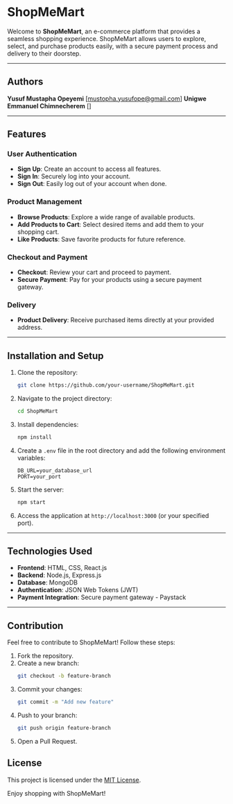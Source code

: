 # ShopMeMart

Welcome to **ShopMeMart**, an e-commerce platform that provides a seamless shopping experience. ShopMeMart allows users to explore, select, and purchase products easily, with a secure payment process and delivery to their doorstep.

---

## Authors
**Yusuf Mustapha Opeyemi** [mustopha.yusufope@gmail.com]
**Unigwe Emmanuel Chimnecherem** []

---

## Features

### User Authentication
- **Sign Up**: Create an account to access all features.
- **Sign In**: Securely log into your account.
- **Sign Out**: Easily log out of your account when done.

### Product Management
- **Browse Products**: Explore a wide range of available products.
- **Add Products to Cart**: Select desired items and add them to your shopping cart.
- **Like Products**: Save favorite products for future reference.

### Checkout and Payment
- **Checkout**: Review your cart and proceed to payment.
- **Secure Payment**: Pay for your products using a secure payment gateway.

### Delivery
- **Product Delivery**: Receive purchased items directly at your provided address.

---

## Installation and Setup

1. Clone the repository:
   ```bash
   git clone https://github.com/your-username/ShopMeMart.git
   ```

2. Navigate to the project directory:
   ```bash
   cd ShopMeMart
   ```

3. Install dependencies:
   ```bash
   npm install
   ```

4. Create a `.env` file in the root directory and add the following environment variables:
   ```env
   DB_URL=your_database_url
   PORT=your_port
   ```

5. Start the server:
   ```bash
   npm start
   ```

6. Access the application at `http://localhost:3000` (or your specified port).

---

## Technologies Used
- **Frontend**: HTML, CSS, React.js
- **Backend**: Node.js, Express.js
- **Database**: MongoDB
- **Authentication**: JSON Web Tokens (JWT)
- **Payment Integration**: Secure payment gateway - Paystack

---

## Contribution
Feel free to contribute to ShopMeMart! Follow these steps:
1. Fork the repository.
2. Create a new branch:
   ```bash
   git checkout -b feature-branch
   ```
3. Commit your changes:
   ```bash
   git commit -m "Add new feature"
   ```
4. Push to your branch:
   ```bash
   git push origin feature-branch
   ```
5. Open a Pull Request.



## License
This project is licensed under the [MIT License](LICENSE).

Enjoy shopping with ShopMeMart!

